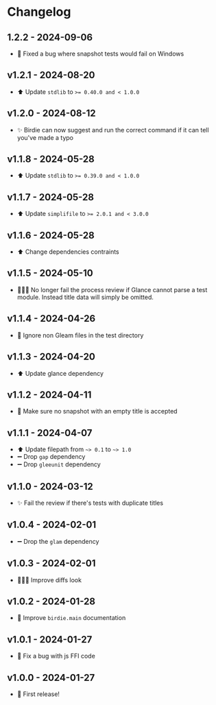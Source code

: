 # Changelog

## 1.2.2 - 2024-09-06

- 🐛 Fixed a bug where snapshot tests would fail on Windows

## v1.2.1 - 2024-08-20

- ⬆️ Update `stdlib` to `>= 0.40.0 and < 1.0.0`

## v1.2.0 - 2024-08-12

- ✨ Birdie can now suggest and run the correct command if it can tell you've
  made a typo

## v1.1.8 - 2024-05-28

- ⬆️ Update `stdlib` to `>= 0.39.0 and < 1.0.0`

## v1.1.7 - 2024-05-28

- ⬆️ Update `simplifile` to `>= 2.0.1 and < 3.0.0`

## v1.1.6 - 2024-05-28

- ⬆️ Change dependencies contraints

## v1.1.5 - 2024-05-10

- 🧑🏻‍💻 No longer fail the process review if Glance cannot parse a test module.
  Instead title data will simply be omitted.

## v1.1.4 - 2024-04-26

- 🐛 Ignore non Gleam files in the test directory

## v1.1.3 - 2024-04-20

- ⬆️ Update glance dependency

## v1.1.2 - 2024-04-11

- 🐛 Make sure no snapshot with an empty title is accepted

## v1.1.1 - 2024-04-07

- ⬆️ Update filepath from `~> 0.1` to `~> 1.0`
- ➖ Drop `gap` dependency
- ➖ Drop `gleeunit` dependency

## v1.1.0 - 2024-03-12

- ✨ Fail the review if there's tests with duplicate titles

## v1.0.4 - 2024-02-01

- ➖ Drop the `glam` dependency

## v1.0.3 - 2024-02-01

- 🧑🏻‍💻 Improve diffs look

## v1.0.2 - 2024-01-28

- 📝 Improve `birdie.main` documentation

## v1.0.1 - 2024-01-27

- 🐛 Fix a bug with js FFI code

## v1.0.0 - 2024-01-27

- 🎉 First release!
